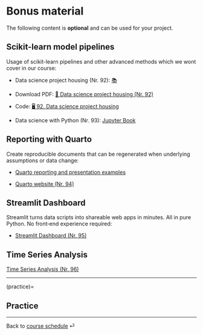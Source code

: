 # Bonus material

The following content is **optional** and can be used for your project. 



## Scikit-learn model pipelines


Usage of scikit-learn pipelines and other advanced methods which we wont cover in our course:


- Data science project housing (Nr. 92): [📚](https://e-learning.hdm-stuttgart.de/moodle/pluginfile.php/430095/mod_resource/content/0/Hands%20on%20Machine%20Learning%2C%20project.pdf)


- Download PDF: [📑 Data science project housing (Nr. 92)](https://docs.google.com/presentation/d/1LXZTBUupzfc8XR1xR98194MAQvdKb4cbYvqOcOrs62A/export/pdf)


- Code: [🖥 92. Data science project housing](../code/92-case-ca-housing.ipynb)


- Data science with Python (Nr. 93): [Jupyter Book](https://kirenz.github.io/ds-python/docs/intro.html)


## Reporting with Quarto

Create reproducible documents that can be regenerated when underlying assumptions or data change:

- [Quarto reporting and presentation examples](https://github.com/kirenz/reporting-quarto)

- [Quarto website (Nr. 94)](https://quarto.org/)


## Streamlit Dashboard

Streamlit turns data scripts into shareable web apps in minutes. All in pure Python. No front‑end experience required:


- [Streamlit Dashboard (Nr. 95)](https://github.com/kirenz/streamlit-app)


## Time Series Analysis



[Time Series Analysis (Nr. 96)](https://github.com/kirenz/time-series-analysis)


---

(practice)=
## Practice



---

Back to [course schedule](../docs/course-schedule.md) ⏎
